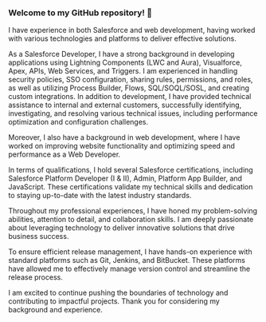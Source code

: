 ### Welcome to my GitHub repository! 👋

I have experience in both Salesforce and web development, having worked with various technologies and platforms to deliver effective solutions.

As a Salesforce Developer, I have a strong background in developing applications using Lightning Components (LWC and Aura), Visualforce, Apex, APIs, Web Services, and Triggers. I am experienced in handling security policies, SSO configuration, sharing rules, permissions, and roles, as well as utilizing Process Builder, Flows, SQL/SOQL/SOSL, and creating custom integrations. In addition to development, I have provided technical assistance to internal and external customers, successfully identifying, investigating, and resolving various technical issues, including performance optimization and configuration challenges.

Moreover, I also have a background in web development, where I have worked on improving website functionality and optimizing speed and performance as a Web Developer.

In terms of qualifications, I hold several Salesforce certifications, including Salesforce Platform Developer (I & II), Admin, Platform App Builder, and JavaScript. These certifications validate my technical skills and dedication to staying up-to-date with the latest industry standards.

Throughout my professional experiences, I have honed my problem-solving abilities, attention to detail, and collaboration skills. I am deeply passionate about leveraging technology to deliver innovative solutions that drive business success.

To ensure efficient release management, I have hands-on experience with standard platforms such as Git, Jenkins, and BitBucket. These platforms have allowed me to effectively manage version control and streamline the release process.

I am excited to continue pushing the boundaries of technology and contributing to impactful projects. Thank you for considering my background and experience.
